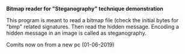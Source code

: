 **Bitmap reader for "Steganography" technique demonstration**

This program is meant to read a bitmap file (check the initial bytes for "bmp" related signatures. Then read the hidden message. 
Encoding a hidden message in an image is called as steganography. 

Comits now on from a new pc (01-06-2019)
